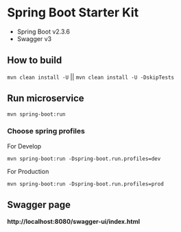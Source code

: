 # Spring Boot Starter Kit

- Spring Boot v2.3.6
- Swagger v3

## How to build

`mvn clean install -U` || `mvn clean install -U -DskipTests`

## Run microservice

`mvn spring-boot:run`

### Choose spring profiles

For Develop

`mvn spring-boot:run -Dspring-boot.run.profiles=dev`

For Production

`mvn spring-boot:run -Dspring-boot.run.profiles=prod`

## Swagger page

**http://localhost:8080/swagger-ui/index.html**

